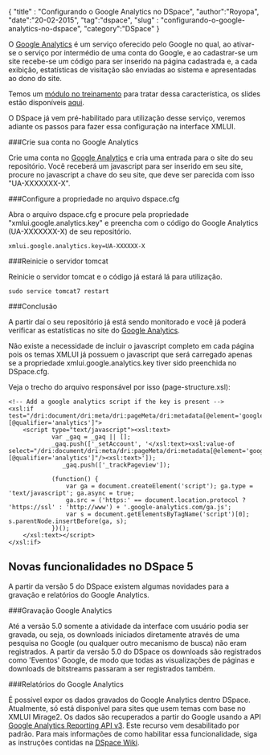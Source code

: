 {
"title" : "Configurando o Google Analytics no DSpace",
"author":"Royopa",
"date":"20-02-2015",
"tag":"dspace",
"slug" : "configurando-o-google-analytics-no-dspace",
"category":"DSpace"
}

O [Google Analytics][1] é um serviço oferecido pelo Google no qual, ao ativar-se o serviço por intermédio de uma conta do Google, e ao cadastrar-se um site recebe-se um código para ser inserido na página cadastrada e, a cada exibição, estatísticas de visitação são enviadas ao sistema e apresentadas ao dono do site. 

Temos um [módulo no treinamento][2] para tratar dessa característica, os slides estão disponíveis [aqui][2].

O DSpace já vem pré-habilitado para utilização desse serviço, veremos adiante os passos para fazer essa configuração na interface XMLUI.

###Crie sua conta no Google Analytics

Crie uma conta no [Google Analytics][1] e cria uma entrada para o site do seu repositório. Você receberá um javascript para ser inserido em seu site, procure no javascript a chave do seu site, que deve ser parecida com isso "UA-XXXXXXX-X".

###Configure a propriedade no arquivo dspace.cfg

Abra o arquivo dspace.cfg e procure pela propriedade "xmlui.google.analytics.key" e preencha com o código do Google Analytics (UA-XXXXXXX-X) de seu repositório.

    xmlui.google.analytics.key=UA-XXXXXX-X

###Reinicie o servidor tomcat

Reinicie o servidor tomcat e o código já estará lá para utilização.
    
    sudo service tomcat7 restart

###Conclusão

A partir daí o seu repositório já está sendo monitorado e você já poderá verificar as estatísticas no site do [Google Analytics][1].

Não existe a necessidade de incluir o javascript completo em cada página pois os temas XMLUI já possuem o javascript que será carregado apenas se a propriedade xmlui.google.analytics.key tiver sido preenchida no DSpace.cfg. 

Veja o trecho do arquivo responsável por isso (page-structure.xsl):

    <!-- Add a google analytics script if the key is present -->
    <xsl:if test="/dri:document/dri:meta/dri:pageMeta/dri:metadata[@element='google'][@qualifier='analytics']">
        <script type="text/javascript"><xsl:text>
                var _gaq = _gaq || [];
                _gaq.push(['_setAccount', '</xsl:text><xsl:value-of select="/dri:document/dri:meta/dri:pageMeta/dri:metadata[@element='google'][@qualifier='analytics']"/><xsl:text>']);
                   _gaq.push(['_trackPageview']);

                (function() {
                    var ga = document.createElement('script'); ga.type = 'text/javascript'; ga.async = true;
                    ga.src = ('https:' == document.location.protocol ? 'https://ssl' : 'http://www') + '.google-analytics.com/ga.js';
                    var s = document.getElementsByTagName('script')[0]; s.parentNode.insertBefore(ga, s);
                })();
        </xsl:text></script>
    </xsl:if>

Novas funcionalidades no DSpace 5
-----

A partir da versão 5 do DSpace existem algumas novidades para a gravação e relatórios do Google Analytics.

###Gravação Google Analytics

Até a versão 5.0 somente a atividade da interface com usuário podia ser gravada, ou seja, os downloads iniciados diretamente através de uma pesquisa no Google (ou qualquer outro mecanismo de busca) não eram registrados. A partir da versão 5.0 do DSpace os downloads são registrados como 'Eventos' Google, de modo que todas as visualizações de páginas e downloads de bitstreams passaram a ser registrados também.

###Relatórios do Google Analytics

É possível expor os dados gravados do Google Analytics dentro DSpace. Atualmente, só está disponível para sites que usem temas com base no XMLUI Mirage2. 
Os dados são recuperados a partir do Google usando a API [Google Analytics Reporting API v3][3]. Este recurso vem desabilitado por padrão. 
Para mais informações de como habilitar essa funcionalidade, siga as instruções contidas na [DSpace Wiki][4].

[1]: http://www.google.com/analytics/
[2]: http://pt.slideshare.net/royopa1/mdulo-11-estatsticas-dspace-e-google-analytics
[3]: https://developers.google.com/analytics/devguides/reporting/core/v3/
[4]: https://wiki.duraspace.org/display/DSDOC5x/DSpace+Google+Analytics+Statistics